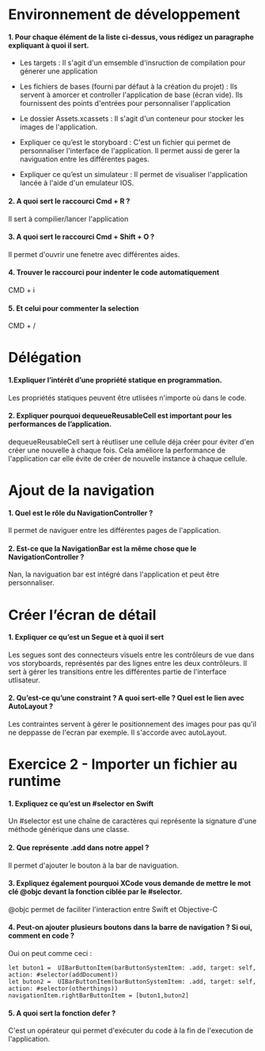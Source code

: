 # Environnement de développement

#### 1. Pour chaque élément de la liste ci-dessus, vous rédigez un paragraphe expliquant à quoi il sert.
   
- Les targets : Il s'agit d'un emsemble d'insruction de compilation pour génerer une application 

- Les fichiers de bases (fourni par défaut à la création du projet) : Ils servent à amorcer et controller l'application de base (écran vide). Ils fournissent des points d'entrées pour personnaliser l'application

- Le dossier Assets.xcassets : Il s'agit d'un conteneur pour stocker les images de l'application.

- Expliquer ce qu’est le storyboard : C'est un fichier qui permet de personnaliser l'interface de l'application. Il permet aussi de gerer la naviguation entre les différentes pages.

- Expliquer ce qu’est un simulateur : Il permet de visualiser l'application lancée à l'aide d'un emulateur IOS.

#### 2. A quoi sert le raccourci Cmd + R ?
Il sert à compilier/lancer l'application

#### 3. A quoi sert le raccourci Cmd + Shift + O ?
Il permet d'ouvrir une fenetre avec différentes aides.

#### 4. Trouver le raccourci pour indenter le code automatiquement
CMD + i 

#### 5. Et celui pour commenter la selection
CMD + /

# Délégation

#### 1.Expliquer l’intérêt d’une propriété statique en programmation.
Les propriétés statiques peuvent être utlisées n'importe où dans le code.

#### 2. Expliquer pourquoi dequeueReusableCell est important pour les performances de l’application.
dequeueReusableCell sert à réutliser une cellule déja créer pour éviter d'en créer une nouvelle à chaque fois. Cela améliore la performance de l'application car elle évite de créer de nouvelle instance à chaque cellule.

# Ajout de la navigation

#### 1. Quel est le rôle du NavigationController ?
Il permet de naviguer entre les différentes pages de l'application.

#### 2. Est-ce que la NavigationBar est la même chose que le NavigationController ?
Nan, la naviguation bar est intégré dans l'application et peut être personnaliser.

# Créer l’écran de détail

#### 1. Expliquer ce qu’est un Segue et à quoi il sert
Les segues sont des connecteurs visuels entre les contrôleurs de vue dans vos storyboards, représentés par des lignes entre les deux contrôleurs. Il sert à gérer les transitions entre les différentes partie de l'interface utlisateur.

#### 2. Qu’est-ce qu’une constraint ? A quoi sert-elle ? Quel est le lien avec AutoLayout ?
Les contraintes servent à gérer le positionnement des images pour pas qu'il ne deppasse de l'ecran par exemple. Il s'accorde avec autoLayout.

#  Exercice 2 - Importer un fichier au runtime

#### 1. Expliquez ce qu’est un #selector en Swift
Un #selector est une chaîne de caractères qui représente la signature d'une méthode générique dans une classe.

#### 2. Que représente .add dans notre appel ?
Il permet d'ajouter le bouton à la bar de naviguation.

#### 3. Expliquez également pourquoi XCode vous demande de mettre le mot clé @objc devant la fonction ciblée par le #selector.
@objc permet de faciliter l'interaction entre Swift et Objective-C

#### 4. Peut-on ajouter plusieurs boutons dans la barre de navigation ? Si oui, comment en code ?
Oui on peut comme ceci :
```
let buton1 =  UIBarButtonItem(barButtonSystemItem: .add, target: self, action: #selector(addDocument))
let buton2 =  UIBarButtonItem(barButtonSystemItem: .add, target: self, action: #selector(otherthings))
navigationItem.rightBarButtonItem = [buton1,buton2]

```
#### 5. A quoi sert la fonction defer ?
C'est un opérateur qui permet d'exécuter du code à la fin de l'execution de l'application.





 




   
